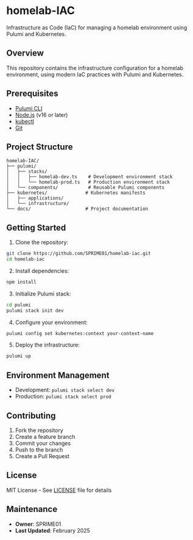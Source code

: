 # homelab-IAC

Infrastructure as Code (IaC) for managing a homelab environment using Pulumi and Kubernetes.

## Overview

This repository contains the infrastructure configuration for a homelab environment, using modern IaC practices with Pulumi and Kubernetes.

## Prerequisites

- [Pulumi CLI](https://www.pulumi.com/docs/get-started/install/)
- [Node.js](https://nodejs.org/) (v16 or later)
- [kubectl](https://kubernetes.io/docs/tasks/tools/)
- [Git](https://git-scm.com/downloads)

## Project Structure

```
homelab-IAC/
├── pulumi/
│   ├── stacks/
│   │   ├── homelab-dev.ts    # Development environment stack
│   │   └── homelab-prod.ts   # Production environment stack
│   └── components/           # Reusable Pulumi components
├── kubernetes/              # Kubernetes manifests
│   ├── applications/
│   └── infrastructure/
└── docs/                    # Project documentation
```

## Getting Started

1. Clone the repository:
```bash
git clone https://github.com/SPRIME01/homelab-iac.git
cd homelab-iac
```

2. Install dependencies:
```bash
npm install
```

3. Initialize Pulumi stack:
```bash
cd pulumi
pulumi stack init dev
```

4. Configure your environment:
```bash
pulumi config set kubernetes:context your-context-name
```

5. Deploy the infrastructure:
```bash
pulumi up
```

## Environment Management

- Development: `pulumi stack select dev`
- Production: `pulumi stack select prod`

## Contributing

1. Fork the repository
2. Create a feature branch
3. Commit your changes
4. Push to the branch
5. Create a Pull Request

## License

MIT License - See [LICENSE](LICENSE) file for details

## Maintenance

- **Owner**: SPRIME01
- **Last Updated**: February 2025
